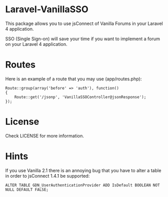 Laravel-VanillaSSO
==================
This package allows you to use jsConnect of Vanilla Forums in your Laravel 4 application.

SSO (Single Sign-on) will save your time if you want to implement a forum on your Laravel 4 application.
 

Routes
==================

Here is an example of a route that you may use (app/routes.php):
```
Route::group(array('before' => 'auth'), function()
{
    Route::get('/jsonp', 'VanillaSSOController@jsonResponse');
});
```

License
==================
Check LICENSE for more information.

Hints
==================
If you use Vanilla 2.1 there is an annoying bug that you have to alter a table in order to jsConnect 1.4.1 be supported:
```
ALTER TABLE GDN_UserAuthenticationProvider ADD IsDefault BOOLEAN NOT NULL DEFAULT FALSE;
```
